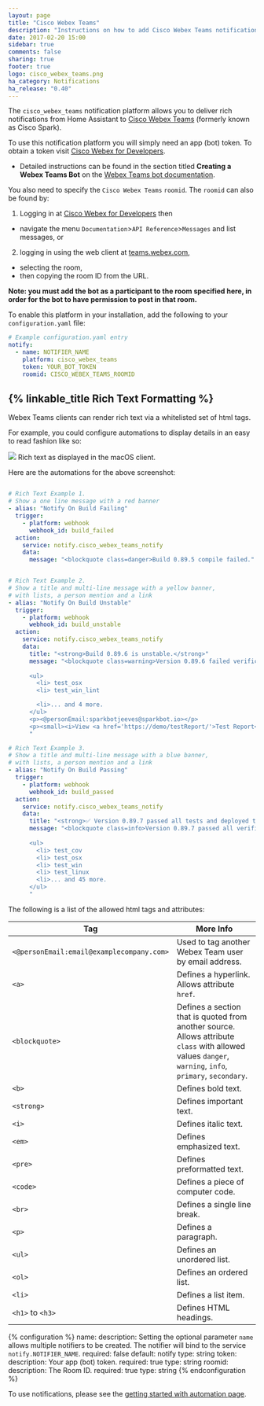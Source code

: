 ```yaml
---
layout: page
title: "Cisco Webex Teams"
description: "Instructions on how to add Cisco Webex Teams notifications to Home Assistant."
date: 2017-02-20 15:00
sidebar: true
comments: false
sharing: true
footer: true
logo: cisco_webex_teams.png
ha_category: Notifications
ha_release: "0.40"
---
```


The `cisco_webex_teams` notification platform allows you to deliver rich notifications from Home Assistant to [Cisco Webex Teams](https://www.webex.com/team-collaboration.html) (formerly known as Cisco Spark).

To use this notification platform you will simply need an app (bot) token. To obtain a token visit [Cisco Webex for Developers](https://developer.webex.com/). 
* Detailed instructions can be found in the section titled **Creating a Webex Teams Bot** on the [Webex Teams bot documentation](https://developer.webex.com/docs/bots).

You also need to specify the `Cisco Webex Teams` `roomid`. The `roomid` can also be found by:

1. Logging in at [Cisco Webex for Developers](https://developer.webex.com/) then 
 * navigate the menu `Documentation`>`API Reference`>`Messages` and list messages, or 
2. logging in using the web client at [teams.webex.com](https://teams.webex.com/), 
 * selecting the room, 
 * then copying the room ID from the URL. 
 
<strong>**Note:** you must add the bot as a participant to the room specified here, in order for the bot to have permission to post in that room.</strong>

To enable this platform in your installation, add the following to your `configuration.yaml` file:

```yaml
# Example configuration.yaml entry
notify:
  - name: NOTIFIER_NAME
    platform: cisco_webex_teams
    token: YOUR_BOT_TOKEN
    roomid: CISCO_WEBEX_TEAMS_ROOMID
```

## {% linkable_title Rich Text Formatting %}

Webex Teams clients can render rich text via a whitelisted set of html tags. 

For example, you could configure automations to display details in an easy to read fashion like so:

<p class='img'>
<img src='/images/components/cisco_webex_teams/rich_formatting.png' />
Rich text as displayed in the macOS client.
</p>

Here are the automations for the above screenshot:

```yaml

# Rich Text Example 1.
# Show a one line message with a red banner
- alias: "Notify On Build Failing"
  trigger:
    - platform: webhook
      webhook_id: build_failed
  action:
    service: notify.cisco_webex_teams_notify
    data:
      message: "<blockquote class=danger>Build 0.89.5 compile failed."


# Rich Text Example 2.
# Show a title and multi-line message with a yellow banner, 
# with lists, a person mention and a link
- alias: "Notify On Build Unstable"
  trigger:
    - platform: webhook
      webhook_id: build_unstable
  action:
    service: notify.cisco_webex_teams_notify
    data:
      title: "<strong>Build 0.89.6 is unstable.</strong>"
      message: "<blockquote class=warning>Version 0.89.6 failed verifications.
      
      <ul>
        <li> test_osx
        <li> test_win_lint

        <li>... and 4 more.
      </ul>
      <p><@personEmail:sparkbotjeeves@sparkbot.io></p>
      <p><small><i>View <a href='https://demo/testReport/'>Test Report</a></i></small><br></p>
      "

# Rich Text Example 3.
# Show a title and multi-line message with a blue banner, 
# with lists, a person mention and a link
- alias: "Notify On Build Passing"
  trigger:
    - platform: webhook
      webhook_id: build_passed
  action:
    service: notify.cisco_webex_teams_notify
    data:
      title: "<strong>✅ Version 0.89.7 passed all tests and deployed to production!</strong>"
      message: "<blockquote class=info>Version 0.89.7 passed all verifications.
      
      <ul>
        <li> test_cov
        <li> test_osx
        <li> test_win
        <li> test_linux
        <li>... and 45 more.
      </ul>
      "
```

The following is a list of the allowed html tags and attributes:

Tag | More Info
--- | --- 
`<@personEmail:email@examplecompany.com>` | Used to tag another Webex Team user by email address. 
`<a>`  | Defines a hyperlink. Allows attribute `href`.
`<blockquote>`  | Defines a section that is quoted from another source. Allows attribute `class` with allowed values `danger`, `warning`, `info`, `primary`, `secondary`.
`<b>` | Defines bold text.
`<strong>`  | Defines important text.
`<i>`  | Defines italic text.
`<em>` | Defines emphasized text.
`<pre>` | Defines preformatted text.
`<code>` | Defines a piece of computer code.
`<br>` | Defines a single line break.
`<p>` | Defines a paragraph.
`<ul>` | Defines an unordered list.
`<ol>` | Defines an ordered list.
`<li>` | Defines a list item.
`<h1>` to `<h3>` | Defines HTML headings.

{% configuration %}
name:
  description: Setting the optional parameter `name` allows multiple notifiers to be created. The notifier will bind to the service `notify.NOTIFIER_NAME`.
  required: false
  default: notify
  type: string
token:
  description: Your app (bot) token.
  required: true
  type: string
roomid:
  description: The Room ID.
  required: true
  type: string
{% endconfiguration %}

To use notifications, please see the [getting started with automation page](/getting-started/automation/).
